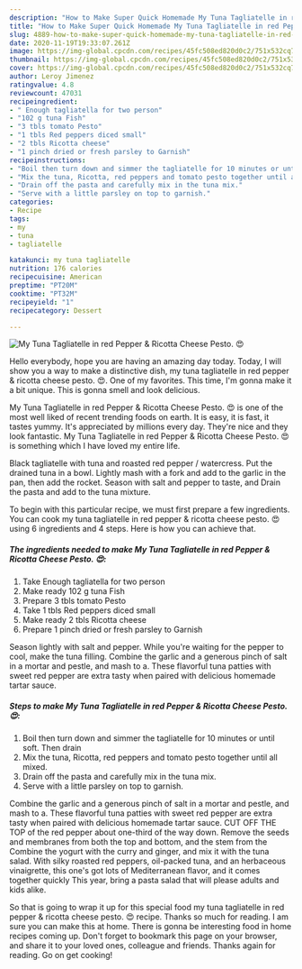 ```yaml
---
description: "How to Make Super Quick Homemade My Tuna Tagliatelle in red Pepper &amp;amp; Ricotta Cheese Pesto. 😍"
title: "How to Make Super Quick Homemade My Tuna Tagliatelle in red Pepper &amp;amp; Ricotta Cheese Pesto. 😍"
slug: 4889-how-to-make-super-quick-homemade-my-tuna-tagliatelle-in-red-pepper-and-amp-ricotta-cheese-pesto
date: 2020-11-19T19:33:07.261Z
image: https://img-global.cpcdn.com/recipes/45fc508ed820d0c2/751x532cq70/my-tuna-tagliatelle-in-red-pepper-ricotta-cheese-pesto-😍-recipe-main-photo.jpg
thumbnail: https://img-global.cpcdn.com/recipes/45fc508ed820d0c2/751x532cq70/my-tuna-tagliatelle-in-red-pepper-ricotta-cheese-pesto-😍-recipe-main-photo.jpg
cover: https://img-global.cpcdn.com/recipes/45fc508ed820d0c2/751x532cq70/my-tuna-tagliatelle-in-red-pepper-ricotta-cheese-pesto-😍-recipe-main-photo.jpg
author: Leroy Jimenez
ratingvalue: 4.8
reviewcount: 47031
recipeingredient:
- " Enough tagliatella for two person"
- "102 g tuna Fish"
- "3 tbls tomato Pesto"
- "1 tbls Red peppers diced small"
- "2 tbls Ricotta cheese"
- "1 pinch dried or fresh parsley to Garnish"
recipeinstructions:
- "Boil then turn down and simmer the tagliatelle for 10 minutes or until soft. Then drain"
- "Mix the tuna, Ricotta, red peppers and tomato pesto together until all mixed."
- "Drain off the pasta and carefully mix in the tuna mix."
- "Serve with a little parsley on top to garnish."
categories:
- Recipe
tags:
- my
- tuna
- tagliatelle

katakunci: my tuna tagliatelle 
nutrition: 176 calories
recipecuisine: American
preptime: "PT20M"
cooktime: "PT32M"
recipeyield: "1"
recipecategory: Dessert

---
```



![My Tuna Tagliatelle in red Pepper &amp; Ricotta Cheese Pesto. 😍](https://img-global.cpcdn.com/recipes/45fc508ed820d0c2/751x532cq70/my-tuna-tagliatelle-in-red-pepper-ricotta-cheese-pesto-😍-recipe-main-photo.jpg)

Hello everybody, hope you are having an amazing day today. Today, I will show you a way to make a distinctive dish, my tuna tagliatelle in red pepper &amp; ricotta cheese pesto. 😍. One of my favorites. This time, I'm gonna make it a bit unique. This is gonna smell and look delicious.

My Tuna Tagliatelle in red Pepper &amp; Ricotta Cheese Pesto. 😍 is one of the most well liked of recent trending foods on earth. It is easy, it is fast, it tastes yummy. It's appreciated by millions every day. They're nice and they look fantastic. My Tuna Tagliatelle in red Pepper &amp; Ricotta Cheese Pesto. 😍 is something which I have loved my entire life.

Black tagliatelle with tuna and roasted red pepper / watercress. Put the drained tuna in a bowl. Lightly mash with a fork and add to the garlic in the pan, then add the rocket. Season with salt and pepper to taste, and Drain the pasta and add to the tuna mixture.


To begin with this particular recipe, we must first prepare a few ingredients. You can cook my tuna tagliatelle in red pepper &amp; ricotta cheese pesto. 😍 using 6 ingredients and 4 steps. Here is how you can achieve that.

<!--inarticleads1-->

##### The ingredients needed to make My Tuna Tagliatelle in red Pepper &amp; Ricotta Cheese Pesto. 😍:

1. Take  Enough tagliatella for two person
1. Make ready 102 g tuna Fish
1. Prepare 3 tbls tomato Pesto
1. Take 1 tbls Red peppers diced small
1. Make ready 2 tbls Ricotta cheese
1. Prepare 1 pinch dried or fresh parsley to Garnish


Season lightly with salt and pepper. While you&#39;re waiting for the pepper to cool, make the tuna filling. Combine the garlic and a generous pinch of salt in a mortar and pestle, and mash to a. These flavorful tuna patties with sweet red pepper are extra tasty when paired with delicious homemade tartar sauce. 

<!--inarticleads2-->

##### Steps to make My Tuna Tagliatelle in red Pepper &amp; Ricotta Cheese Pesto. 😍:

1. Boil then turn down and simmer the tagliatelle for 10 minutes or until soft. Then drain
1. Mix the tuna, Ricotta, red peppers and tomato pesto together until all mixed.
1. Drain off the pasta and carefully mix in the tuna mix.
1. Serve with a little parsley on top to garnish.


Combine the garlic and a generous pinch of salt in a mortar and pestle, and mash to a. These flavorful tuna patties with sweet red pepper are extra tasty when paired with delicious homemade tartar sauce. CUT OFF THE TOP of the red pepper about one-third of the way down. Remove the seeds and membranes from both the top and bottom, and the stem from the Combine the yogurt with the curry and ginger, and mix it with the tuna salad. With silky roasted red peppers, oil-packed tuna, and an herbaceous vinaigrette, this one&#39;s got lots of Mediterranean flavor, and it comes together quickly This year, bring a pasta salad that will please adults and kids alike. 

So that is going to wrap it up for this special food my tuna tagliatelle in red pepper &amp; ricotta cheese pesto. 😍 recipe. Thanks so much for reading. I am sure you can make this at home. There is gonna be interesting food in home recipes coming up. Don't forget to bookmark this page on your browser, and share it to your loved ones, colleague and friends. Thanks again for reading. Go on get cooking!
